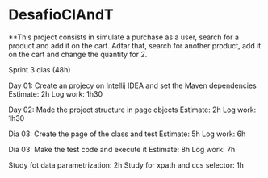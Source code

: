 # DesafioCIAndT

**This project consists in simulate a purchase as a user, search for a product and add it on the cart. Adtar that, search for another product, add it on the cart and change the quantity for 2.

Sprint 3 dias (48h)

Day 01: Create an projecy on Intellij IDEA and set the Maven dependencies
Estimate: 2h
Log work: 1h30

Day 02: Made the project structure in page objects
Estimate: 2h
Log work: 1h30

Dia 03: Create the page of the class and test
Estimate: 5h
Log work: 6h

Dia 03: Make the test code and execute it
Estimate: 8h
Log work: 7h

Study fot data parametrization: 2h
Study for xpath and ccs selector: 1h
 
